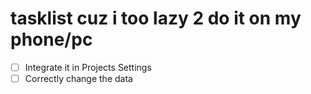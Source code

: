 # tasklist cuz i too lazy 2 do it on my phone/pc

- [ ] Integrate it in Projects Settings
- [ ] Correctly change the data
